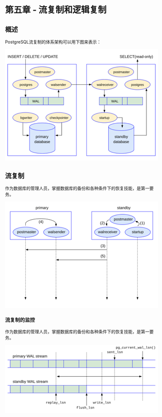 # 第五章 - 流复制和逻辑复制

## 概述

PostgreSQL流复制的体系架构可以用下图来表示：

![](d0052.svg)


## 流复制

作为数据库的管理人员，掌握数据库的备份和各种条件下的恢复技能，是第一要务。

![](d0049.svg)


### 流复制的监控

作为数据库的管理人员，掌握数据库的备份和各种条件下的恢复技能，是第一要务。

![](d0051.svg)


